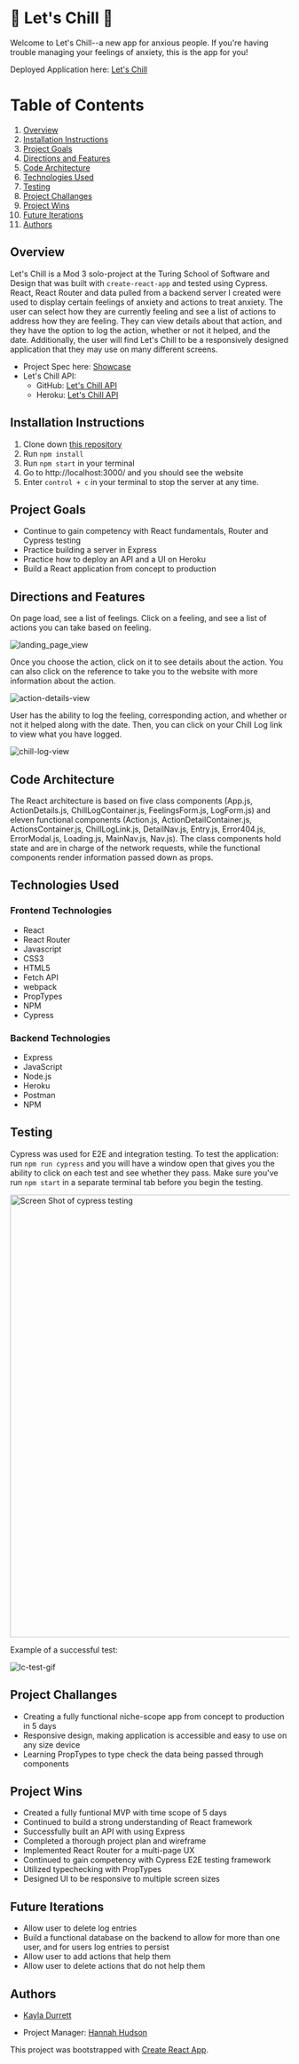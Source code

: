 # 🧊 Let's Chill 🧊 

Welcome to Let's Chill--a new app for anxious people. If you're having trouble managing your feelings of anxiety, this is the app for you!

Deployed Application here: [Let's Chill](http://lets-chill-ui.herokuapp.com/)

# Table of Contents

1. [Overview](#overview)
2. [Installation Instructions](#installationInstructions)
3. [Project Goals](#projectGoals)
4. [Directions and Features](#directions)
5. [Code Architecture](#codeArchitecture)
6. [Technologies Used](#techUsed)
7. [Testing](#testing)
8. [Project Challanges](#projectChallanges)
9. [Project Wins](#projectWins)
10. [Future Iterations](#futureIterations)
11. [Authors](#authors)

## Overview <a name="overview"></a>

Let's Chill is a Mod 3 solo-project at the Turing School of Software and Design that was built with `create-react-app` and tested using Cypress. React, React Router and data pulled from a backend server I created were used to display certain feelings of anxiety and actions to treat anxiety. The user can select how they are currently feeling and see a list of actions to address how they are feeling. They can view details about that action, and they have the option to log the action, whether or not it helped, and the date. Additionally, the user will find Let's Chill to be a responsively designed application that they may use on many different screens.

- Project Spec here: [Showcase](https://frontend.turing.edu/projects/module-3/showcase.html)
- Let's Chill API: 
    - GitHub: [Let's Chill API](https://github.com/krdurrett/Lets-Chill-api)
    - Heroku: [Let's Chill API](https://lets-chill-api.herokuapp.com/api/v1/actions)


## Installation Instructions <a name="installationInstructions"></a>

1. Clone down [this repository](https://github.com/krdurrett/Lets_Chill_ui)
2. Run `npm install`
3. Run `npm start` in your terminal
4. Go to http://localhost:3000/ and you should see the website
5. Enter `control + c` in your terminal to stop the server at any time.

## Project Goals <a name="projectGoals"></a>

- Continue to gain competency with React fundamentals, Router and Cypress testing
- Practice building a server in Express 
- Practice how to deploy an API and a UI on Heroku
- Build a React application from concept to production


## Directions and Features <a name="directions"></a>

On page load, see a list of feelings. Click on a feeling, and see a list of actions you can take based on feeling. 

![landing_page_view](https://media.giphy.com/media/nhkpHvRK8D4mEdsBLR/giphy.gif)

Once you choose the action, click on it to see details about the action. You can also click on the reference to take you to the website with more information about the action.

![action-details-view](https://media.giphy.com/media/DsPbZTuRbcb94y6h9l/giphy.gif)

User has the ability to log the feeling, corresponding action, and whether or not it helped along with the date. Then, you can click on your Chill Log link to view what you have logged.

![chill-log-view](https://media.giphy.com/media/wEW2jozD9gB6GDbVPw/giphy.gif)

## Code Architecture <a name="codeArchitecture"></a>

The React architecture is based on five class components (App.js, ActionDetails.js, ChillLogContainer.js, FeelingsForm.js, LogForm.js) and eleven functional components (Action.js, ActionDetailContainer.js, ActionsContainer.js, ChillLogLink.js, DetailNav.js, Entry.js, Error404.js, ErrorModal.js, Loading.js, MainNav.js, Nav.js). The class components hold state and are in charge of the network requests, while the functional components render information passed down as props.

## Technologies Used <a name="techUsed"></a>

### Frontend Technologies
- React
- React Router
- Javascript
- CSS3
- HTML5
- Fetch API
- webpack
- PropTypes
- NPM
- Cypress

### Backend Technologies

- Express
- JavaScript
- Node.js
- Heroku
- Postman
- NPM

## Testing <a name="testing"></a>

Cypress was used for E2E and integration testing. To test the application: run `npm run cypress` and you will have a window open that gives you the ability to click on each test and see whether they pass. Make sure you've run `npm start` in a separate terminal tab before you begin the testing. 

<img width="797" alt="Screen Shot of cypress testing" src="https://user-images.githubusercontent.com/88299275/156936775-7fff2bb1-751e-4e5c-9393-16febf513ca1.png">

Example of a successful test:

![lc-test-gif](https://media.giphy.com/media/lQxD3KWUsyjBmmUCgb/giphy.gif)

## Project Challanges <a name="projectChallanges"></a>

- Creating a fully functional niche-scope app from concept to production in 5 days
- Responsive design, making application is accessible and easy to use on any size device
- Learning PropTypes to type check the data being passed through components


## Project Wins <a name="projectWins"></a>

- Created a fully funtional MVP with time scope of 5 days
- Continued to build a strong understanding of React framework 
- Successfully built an API with using Express
- Completed a thorough project plan and wireframe
- Implemented React Router for a multi-page UX
- Continued to gain competency with Cypress E2E testing framework
- Utilized typechecking with PropTypes
- Designed UI to be responsive to multiple screen sizes

## Future Iterations <a name="futureIterations"></a>

- Allow user to delete log entries
- Build a functional database on the backend to allow for more than one user, and for users log entries to persist
- Allow user to add actions that help them
- Allow user to delete actions that do not help them

## Authors

- [Kayla Durrett](https://github.com/krdurrett)

- Project Manager: [Hannah Hudson](https://github.com/hannahhch)

This project was bootstrapped with [Create React App](https://github.com/facebook/create-react-app).
